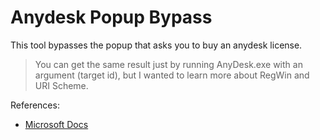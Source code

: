 # Anydesk Popup Bypass

This tool bypasses the popup that asks you to buy an anydesk license.

> You can get the same result just by running AnyDesk.exe with an argument (target id), but I wanted to learn more about RegWin and URI Scheme.

References:

-   [Microsoft Docs](<https://learn.microsoft.com/en-us/previous-versions/windows/internet-explorer/ie-developer/platform-apis/aa767914(v=vs.85)?redirectedfrom=MSDN>)
